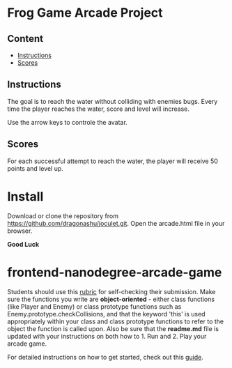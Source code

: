 
# Frog Game Arcade Project

## Content

* [Instructions](#instructions)
* [Scores](#scores)

## Instructions

The goal is to reach the water without colliding with enemies bugs.
Every time the player reaches the water, score and level will increase.

Use the arrow keys to controle the avatar.

## Scores

For each successful attempt to reach the water, the player will receive 50 points and level up.

# Install

Download or clone the repository from https://github.com/dragonashu/joculet.git.
Open the arcade.html file in your browser.

**Good Luck**


frontend-nanodegree-arcade-game
===============================

Students should use this [rubric](https://review.udacity.com/#!/projects/2696458597/rubric) for self-checking their submission. Make sure the functions you write are **object-oriented** - either class functions (like Player and Enemy) or class prototype functions such as Enemy.prototype.checkCollisions, and that the keyword 'this' is used appropriately within your class and class prototype functions to refer to the object the function is called upon. Also be sure that the **readme.md** file is updated with your instructions on both how to 1. Run and 2. Play your arcade game.

For detailed instructions on how to get started, check out this [guide](https://docs.google.com/document/d/1v01aScPjSWCCWQLIpFqvg3-vXLH2e8_SZQKC8jNO0Dc/pub?embedded=true).
